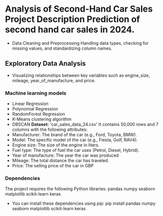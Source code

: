 # Analysis of Second-Hand Car Sales Project Description Prediction of second hand car sales in 2024.
- Data Cleaning and Preprocessing Handling data types, checking for missing values, and standardizing column names.
## Exploratory Data Analysis 
- Visualizing relationships between key variables such as engine_size, mileage, year_of_manufacture, and price.
### Machine learning models 
- Linear Regression 
- Polynomial Regression 
- RandomForest Regression 
- K-Means clustering algorithm 
- DBSCAN
**Dataset:** 'car_sales_data_24.csv' It contains 50,000 rows and 7 columns with the following attributes:
- Manufacturer: The brand of the car (e.g., Ford, Toyota, BMW). 
- Model: The specific model of the car (e.g., Fiesta, Golf, RAV4). 
- Engine size: The size of the engine in liters. 
- Fuel type: The type of fuel the car uses (Petrol, Diesel, Hybrid). 
- Year of manufacture: The year the car was produced 
- Mileage: The total distance the car has traveled. 
- Price: The selling price of the car in GBP
### Dependencies 
The project requires the following Python libraries: pandas numpy seaborn matplotlib scikit-learn keras
- You can install these dependencies using pip: pip install pandas numpy seaborn matplotlib scikit-learn keras


